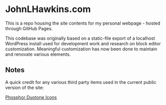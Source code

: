 
# JohnLHawkins.com
This is a repo housing the site contents for my personal webpage - hosted through GitHub Pages. 

This codebase was originally based on a static-file export of a localhost WordPress install used for development work and research on block editor customization. Meaningful customization has now been done to maintain and renovate various elements.



## Notes

A quick credit for any various third party items used in the current public version of the site:  

[Phosphor Duotone Icons](https://www.svgrepo.com/collection/phosphor-duotone-icons/)

